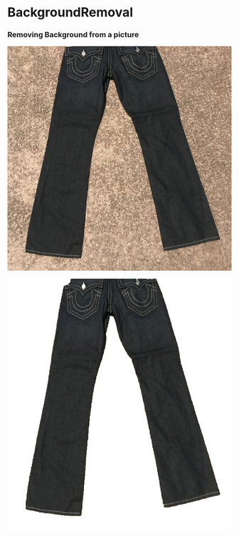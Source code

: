 # BackgroundRemoval

### Removing Background from a picture

![Input Image 1](sample.jpeg)

![Output Image 1](Img_0_final.jpg)


